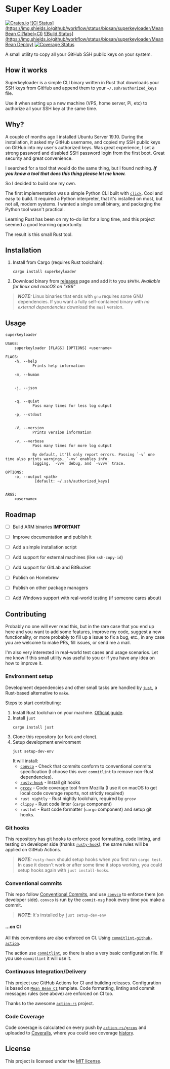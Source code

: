# Super Key Loader

[![Crates.io](https://img.shields.io/crates/v/superkeyloader.svg)](https://crates.io/crates/superkeyloader)
[![CI Status](https://img.shields.io/github/workflow/status/biosan/superkeyloader/Mean Bean CI?label=CI)](https://github.com/biosan/superkeyloader/actions?query=workflow%3A%22Mean+Bean+CI%22)
[![Build Status](https://img.shields.io/github/workflow/status/biosan/superkeyloader/Mean Bean Deploy)](https://github.com/biosan/superkeyloader/actions?query=workflow%3A%22Mean+Bean+Deploy%22)
[![Coverage Status](https://coveralls.io/repos/github/biosan/superkeyloader/badge.svg?branch=master)](https://coveralls.io/github/biosan/superkeyloader?branch=master)

A small utility to copy all your GitHub SSH public keys on your system.


## How it works

Superkeyloader is a simple CLI binary written in Rust that downloads your SSH keys from GitHub and append them to your `~/.ssh/authorized_keys` file.

Use it when setting up a new machine (VPS, home server, Pi, etc) to authorize all your SSH key at the same time.


## Why?

A couple of months ago I installed Ubuntu Server 19.10. During the installation, it asked my GitHub username, and copied my SSH public keys on GitHub into my user's authorized keys.
Was great experience, I set a strong password and disabled SSH password login from the first boot. Great security and great convenience.

I searched for a tool that would do the same thing, but I found nothing. ***If you know a tool that does this thing please let me know.***

So I decided to build one my own.

The first implementation was a simple Python CLI built with [`click`](https://click.palletsprojects.com/). Cool and easy to build.
It required a Python interpreter, that it's installed on most, but not all, modern systems.
I wanted a single small binary, and packaging the Python tool wasn't practical.

Learning Rust has been on my to-do list for a long time, and this project seemed a good learning opportunity.

The result is this small Rust tool.


## Installation

1. Install from Cargo (requires Rust toolchain):

    ```
    cargo install superkeyloader
    ```

2. Download binary from [releases](https://github.com/biosan/superkeyloader/releases) page and add it to you `$PATH`. *Available for linux and macOS on "x86"*

> ***NOTE:*** Linux binaries that ends with `gnu` requires some GNU dependencies. If you want a fully self-contained binary with *no external dependencies* download the `musl` version.


## Usage

```
superkeyloader

USAGE:
    superkeyloader [FLAGS] [OPTIONS] <username>

FLAGS:
    -h, --help
            Prints help information

    -m, --human


    -j, --json


    -q, --quiet
            Pass many times for less log output

    -p, --stdout


    -V, --version
            Prints version information

    -v, --verbose
            Pass many times for more log output

            By default, it'll only report errors. Passing `-v` one time also prints warnings, `-vv` enables info
            logging, `-vvv` debug, and `-vvvv` trace.

OPTIONS:
    -o, --output <path>
             [default: ~/.ssh/authorized_keys]


ARGS:
    <username>
```


## Roadmap

- [ ] Build ARM binaries **IMPORTANT**
- [ ] Improve documentation and publish it
- [ ] Add a simple installation script
- [ ] Add support for external machines (like `ssh-copy-id`)
- [ ] Add support for GitLab and BitBucket
- [ ] Publish on Homebrew
- [ ] Publish on other package managers
- [ ] Add Windows support with real-world testing (if someone cares about)


## Contributing

Probably no one will ever read this, but in the rare case that you end up here and you want to add some features, improve my code, suggest a new functionality, or more probably to fill up a issue to fix a bug, etc., in any case you are welcome to make PRs, fill issues, or send me a mail.

I'm also very interested in real-world test cases and usage scenarios. Let me know if this small utility was useful to you or if you have any idea on how to improve it.


### Environment setup

Development dependencies and other small tasks are handled by [`just`](https://github.com/casey/just), a Rust-based alternative to `make`.

Steps to start contributing:

1. Install Rust toolchain on your machine. [Official guide](https://www.rust-lang.org/tools/install).
2. Install `just`
    ```
    cargo install just
    ```
3. Clone this repository (or fork and clone).
4. Setup development environment
    ```
    just setup-dev-env
    ```
    It will install:
    - [`convco`](https://github.com/hdevalke/convco) - Check that commits conform to conventional commits specification (I choose this over `commitlint` to remove non-Rust dependencies).
    - [`rusty-hook`](https://github.com/swellaby/rusty-hook) - Install git hooks
    - [`grcov`](https://github.com/mozilla/grcov) - Code coverage tool from Mozilla (I use it on macOS to get local code coverage reports, not strictly required)
    - `rust nightly` - Rust nightly toolchain, required by `grcov`
    - `clippy` - Rust code linter (`cargo` component)
    - `rustfmt` - Rust code formatter (`cargo` component)
    and setup git hooks.


### Git hooks

This repository has git hooks to enforce good formatting, code linting, and testing on developer side (thanks [`rusty-hook`](https://github.com/swellaby/rusty-hook)), the same rules will be applied on GitHub Actions.

> ***NOTE:*** `rusty-hook` should setup hooks when you first run `cargo test`.
> In case it doesn't work or after some time it stops working, you could setup hooks again with `just install-hooks`.


### Conventional commits

This repo follow [Conventional Commits](https://www.conventionalcommits.org/en/v1.0.0/), and use [`convco`](https://github.com/hdevalke/convco) to enforce them (on developer side).
`convco` is run by the `commit-msg` hook every time you make a commit.

> ***NOTE***: It's installed by `just setup-dev-env`


#### ...on CI

All this conventions are also enforced on CI. Using [`commitlint-github-action`](https://github.com/wagoid/commitlint-github-action).

The action use [`commitlint`](https://github.com/conventional-changelog/commitlint), so there is also a very basic configuration file. If you use `commitlint` it will use it.


### Continuous Integration/Delivery

This project use GitHub Actions for CI and building releases.
Configuration is based on [`Mean Bean CI`](https://github.com/XAMPPRocky/mean-bean-ci-template) template.
Code formatting, linting and commit messages rules (see above) are enforced on CI too.

Thanks to the awesome [`action-rs`](https://github.com/action-rs) project.


### Code Coverage

Code coverage is calculated on every push by [`action-rs/grcov`](https://github.com/action-rs/grcov) and uploaded to [Coveralls](https://coveralls.io/), where you could see coverage [history](https://coveralls.io/github/biosan/superkeyloader).


## License

This project is licensed under the [MIT license](https://choosealicense.com/licenses/mit/).

